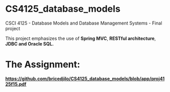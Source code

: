 # CS4125_database_models
CSCI 4125 - Database Models and Database Management Systems - Final project

This project emphasizes the use of <b>Spring MVC</b>, <b>RESTful architecture</b>, <b>JDBC<b> and <b>Oracle SQL</b>.

# The Assignment:

https://github.com/bricedjilo/CS4125_database_models/blob/app/proj4125f15.pdf

